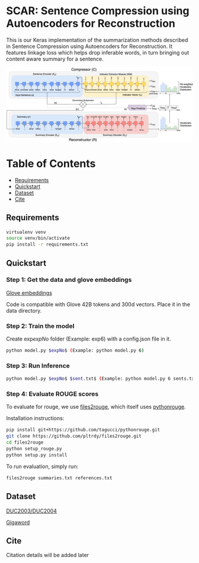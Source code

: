 # SCAR: Sentence Compression using Autoencoders for Reconstruction

This is our Keras implementation of the summarization methods described in Sentence Compression using Autoencoders for Reconstruction. It features linkage loss which helps drop inferable words, in turn bringing out content aware summary for a sentence.

![Model Architecture](SCAR_Pipeline.png)

Table of Contents
=================

  * [Requirements](#requirements)
  * [Quickstart](#quickstart)
  * [Dataset](#dataset)
  * [Cite](#cite)
  
## Requirements

```bash
virtualenv venv
source venv/bin/activate
pip install -r requirements.txt
```

## Quickstart

### Step 1: Get the data and glove embeddings

[Glove embeddings](https://nlp.stanford.edu/projects/glove/) 

Code is compatible with Glove 42B tokens and 300d vectors. Place it in the data directory.

### Step 2: Train the model

Create exp$expNo$ folder (Example: exp6) with a config.json file in it.

```bash
python model.py $expNo$ (Example: python model.py 6)
```

### Step 3: Run Inference

```bash
python model.py $expNo$ $sent.txt$ (Example: python model.py 6 sents.txt)
```

### Step 4: Evaluate ROUGE scores

To evaluate for rouge, we use [files2rouge](https://github.com/pltrdy/files2rouge), which itself uses
[pythonrouge](https://github.com/tagucci/pythonrouge).

Installation instructions:

```bash
pip install git+https://github.com/tagucci/pythonrouge.git
git clone https://github.com/pltrdy/files2rouge.git
cd files2rouge
python setup_rouge.py
python setup.py install
```

To run evaluation, simply run:
```bash
files2rouge summaries.txt references.txt
```

## Dataset

[DUC2003/DUC2004](https://duc.nist.gov/data.html)

[Gigaword](https://github.com/harvardnlp/sent-summary)

## Cite

Citation details will be added later
